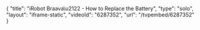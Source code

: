 {
    "title": "iRobot Braava\u2122 - How to Replace the Battery",
    "type": "solo",
    "layout": "iframe-static",
    "videoId": "6287352",
    "url": "\/tvpembed\/6287352"
}